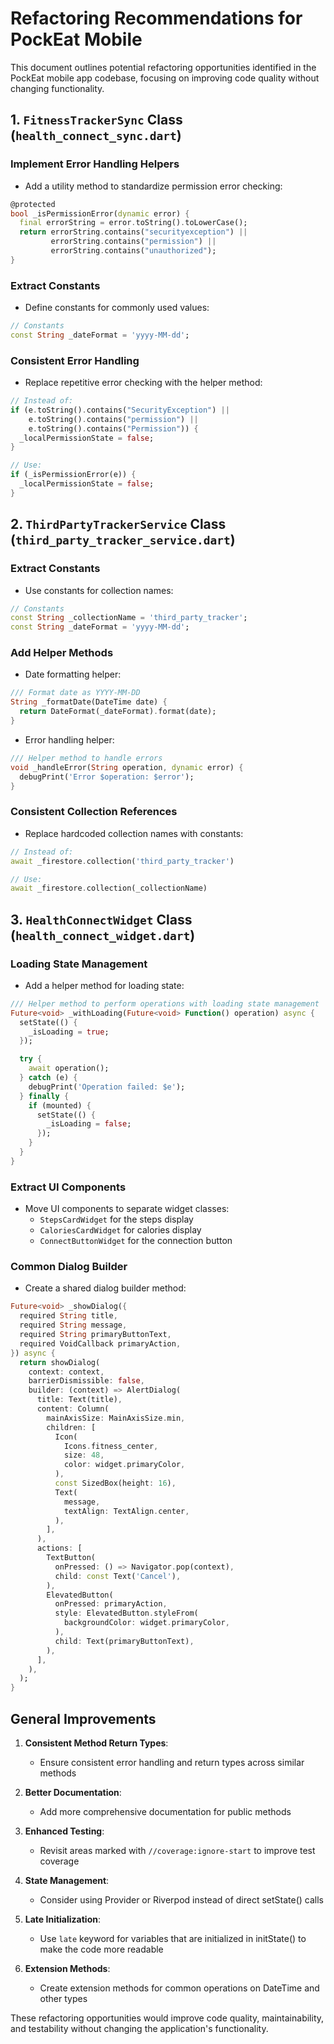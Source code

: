# Refactoring Recommendations for PockEat Mobile

This document outlines potential refactoring opportunities identified in the PockEat mobile app codebase, focusing on improving code quality without changing functionality.

## 1. `FitnessTrackerSync` Class (`health_connect_sync.dart`)

### Implement Error Handling Helpers
- Add a utility method to standardize permission error checking:
```dart
@protected
bool _isPermissionError(dynamic error) {
  final errorString = error.toString().toLowerCase();
  return errorString.contains("securityexception") || 
         errorString.contains("permission") || 
         errorString.contains("unauthorized");
}
```

### Extract Constants
- Define constants for commonly used values:
```dart
// Constants
const String _dateFormat = 'yyyy-MM-dd';
```

### Consistent Error Handling
- Replace repetitive error checking with the helper method:
```dart
// Instead of:
if (e.toString().contains("SecurityException") ||
    e.toString().contains("permission") ||
    e.toString().contains("Permission")) {
  _localPermissionState = false;
}

// Use:
if (_isPermissionError(e)) {
  _localPermissionState = false;
}
```

## 2. `ThirdPartyTrackerService` Class (`third_party_tracker_service.dart`)

### Extract Constants
- Use constants for collection names:
```dart
// Constants
const String _collectionName = 'third_party_tracker';
const String _dateFormat = 'yyyy-MM-dd';
```

### Add Helper Methods
- Date formatting helper:
```dart
/// Format date as YYYY-MM-DD
String _formatDate(DateTime date) {
  return DateFormat(_dateFormat).format(date);
}
```

- Error handling helper:
```dart
/// Helper method to handle errors
void _handleError(String operation, dynamic error) {
  debugPrint('Error $operation: $error');
}
```

### Consistent Collection References
- Replace hardcoded collection names with constants:
```dart
// Instead of:
await _firestore.collection('third_party_tracker')

// Use:
await _firestore.collection(_collectionName)
```

## 3. `HealthConnectWidget` Class (`health_connect_widget.dart`)

### Loading State Management
- Add a helper method for loading state:
```dart
/// Helper method to perform operations with loading state management
Future<void> _withLoading(Future<void> Function() operation) async {
  setState(() {
    _isLoading = true;
  });

  try {
    await operation();
  } catch (e) {
    debugPrint('Operation failed: $e');
  } finally {
    if (mounted) {
      setState(() {
        _isLoading = false;
      });
    }
  }
}
```

### Extract UI Components
- Move UI components to separate widget classes:
  - `StepsCardWidget` for the steps display
  - `CaloriesCardWidget` for calories display
  - `ConnectButtonWidget` for the connection button

### Common Dialog Builder
- Create a shared dialog builder method:
```dart
Future<void> _showDialog({
  required String title,
  required String message,
  required String primaryButtonText,
  required VoidCallback primaryAction,
}) async {
  return showDialog(
    context: context,
    barrierDismissible: false,
    builder: (context) => AlertDialog(
      title: Text(title),
      content: Column(
        mainAxisSize: MainAxisSize.min,
        children: [
          Icon(
            Icons.fitness_center,
            size: 48,
            color: widget.primaryColor,
          ),
          const SizedBox(height: 16),
          Text(
            message,
            textAlign: TextAlign.center,
          ),
        ],
      ),
      actions: [
        TextButton(
          onPressed: () => Navigator.pop(context),
          child: const Text('Cancel'),
        ),
        ElevatedButton(
          onPressed: primaryAction,
          style: ElevatedButton.styleFrom(
            backgroundColor: widget.primaryColor,
          ),
          child: Text(primaryButtonText),
        ),
      ],
    ),
  );
}
```

## General Improvements

1. **Consistent Method Return Types**:
   - Ensure consistent error handling and return types across similar methods

2. **Better Documentation**:
   - Add more comprehensive documentation for public methods

3. **Enhanced Testing**:
   - Revisit areas marked with `//coverage:ignore-start` to improve test coverage

4. **State Management**:
   - Consider using Provider or Riverpod instead of direct setState() calls

5. **Late Initialization**:
   - Use `late` keyword for variables that are initialized in initState() to make the code more readable

6. **Extension Methods**:
   - Create extension methods for common operations on DateTime and other types

These refactoring opportunities would improve code quality, maintainability, and testability without changing the application's functionality.

